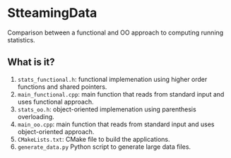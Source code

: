 # StteamingData

Comparison between a functional and OO approach to computing running statistics.

## What is it?

1. `stats_functional.h`: functional implemenation using higher order functions
   and shared pointers.
1. `main_functional.cpp`: main function that reads from standard input and
   uses functional approach.
1. `stats_oo.h`: object-oriented implemenation using parenthesis overloading.
1. `main_oo.cpp`: main function that reads from standard input and
   uses object-oriented approach.
1. `CMakeLists.txt`: CMake file to build the applications.
1. `generate_data.py` Python script to generate large data files.
